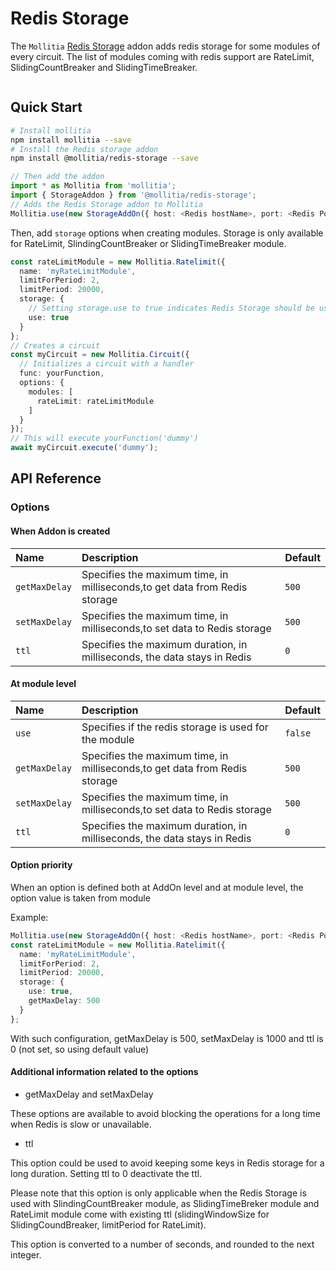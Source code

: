 # Redis Storage

The `Mollitia` [Redis Storage](https://redis.io/) addon adds redis storage for some modules of every circuit. The list of modules coming with redis support are RateLimit, SlidingCountBreaker and SlidingTimeBreaker.

``` bash

```

## Quick Start

``` bash
# Install mollitia
npm install mollitia --save
# Install the Redis storage addon
npm install @mollitia/redis-storage --save
```

``` typescript
// Then add the addon
import * as Mollitia from 'mollitia';
import { StorageAddon } from '@mollitia/redis-storage';
// Adds the Redis Storage addon to Mollitia
Mollitia.use(new StorageAddOn({ host: <Redis hostName>, port: <Redis Port>, password: <Redis Password> }));
```

Then, add `storage` options when creating modules. Storage is only available for RateLimit, SlindingCountBreaker or SlidingTimeBreaker module.

``` typescript
const rateLimitModule = new Mollitia.Ratelimit({
  name: 'myRateLimitModule',
  limitForPeriod: 2,
  limitPeriod: 20000,
  storage: {
    // Setting storage.use to true indicates Redis Storage should be used
    use: true
  }
};
// Creates a circuit
const myCircuit = new Mollitia.Circuit({
  // Initializes a circuit with a handler
  func: yourFunction,
  options: {
    modules: [
      rateLimit: rateLimitModule
    ]
  }
});
// This will execute yourFunction('dummy')
await myCircuit.execute('dummy');

```

## API Reference

### Options

#### When Addon is created

| Name             | Description                                                                 | Default    |
|:-----------------|:----------------------------------------------------------------------------|:-----------|
| `getMaxDelay`    | Specifies the maximum time, in milliseconds,to get data from Redis storage  | `500`      |
| `setMaxDelay`    | Specifies the maximum time, in milliseconds,to set data to Redis storage    | `500`      |
| `ttl`            | Specifies the maximum duration, in milliseconds, the data stays in  Redis   | `0`        |

#### At module level

| Name             | Description                                                                 | Default    |
|:-----------------|:----------------------------------------------------------------------------|:-----------|
| `use`            | Specifies if the redis storage is used for the module                       | `false`    |
| `getMaxDelay`    | Specifies the maximum time, in milliseconds,to get data from Redis storage  | `500`      |
| `setMaxDelay`    | Specifies the maximum time, in milliseconds,to set data to Redis storage    | `500`      |
| `ttl`            | Specifies the maximum duration, in milliseconds, the data stays in  Redis   | `0`        |

#### Option priority

When an option is defined both at AddOn level and at module level, the option value is taken from module

Example:
``` typescript
Mollitia.use(new StorageAddOn({ host: <Redis hostName>, port: <Redis Port>, password: <Redis Password>, getMaxDelay: 1000, setMaxDelay: 1000 }));
const rateLimitModule = new Mollitia.Ratelimit({
  name: 'myRateLimitModule',
  limitForPeriod: 2,
  limitPeriod: 20000,
  storage: {
    use: true,
    getMaxDelay: 500
  }
};
````
With such configuration, getMaxDelay is 500, setMaxDelay is 1000 and ttl is 0 (not set, so using default value)


#### Additional information related to the options

* getMaxDelay and setMaxDelay

These options are available to avoid blocking the operations for a long time when Redis is slow or unavailable.

* ttl

This option could be used to avoid keeping some keys in Redis storage for a long duration. Setting ttl to 0 deactivate the ttl.

Please note that this option is only applicable when the Redis Storage is used with SlindingCountBreaker module, as SlidingTimeBreker module and RateLimit module come with existing ttl (slidingWindowSize for SlidingCoundBreaker, limitPeriod for RateLimit).

This option is converted to a number of seconds, and rounded to the next integer.
